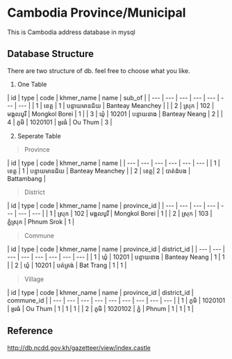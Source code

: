 # Cambodia Province/Municipal
This is Cambodia address database in mysql

## Database Structure
There are two structure of db. feel free to choose what you like.
1. One Table 

| id | type | code | khmer_name | name | sub_of |
| --- | --- | --- |  --- |  --- |  --- |  --- |
| 1 | ខេត្ត​ | 1 |  បន្ទាយមានជ័យ |  Banteay Meanchey |  |
| 2 | ស្រុក | 102 |  មង្គលបូរី |  Mongkol Borei | 1 |
| 3 | ឃុំ | 10201 |  បន្ទាយនាង |  Banteay Neang | 2 |
| 4 | ភូមិ | 1020101 |  អូរធំ |  Ou Thum | 3 |

2. Seperate Table
> Province

| id | type | code | khmer_name | name |
| --- | --- | --- |  --- |  --- |  --- |
| 1 | ខេត្ត​ | 1 |  បន្ទាយមានជ័យ |  Banteay Meanchey |
| 2 | ខេត្ត​ | 2 |  បាត់ដំបង |  Battambang |

> District

| id | type | code | khmer_name | name | province_id |
| --- | --- | --- |  --- |  --- |  --- |  --- |
| 1 | ស្រុក | 102 |  មង្គលបូរី |  Mongkol Borei | 1 |
| 2 | ស្រុក | 103 |  ភ្នំស្រុក |  Phnum Srok | 1 |

> Commune

| id | type | code | khmer_name | name | province_id | district_id |
| --- | --- | --- |  --- |  --- |  --- |  --- |  --- |
| 1 | ឃុំ | 10201 |  បន្ទាយនាង |  Banteay Neang | 1 | 1 |
| 2 | ឃុំ | 10201 |  បត់ត្រង់ |  Bat Trang | 1 | 1 |

> Village

| id | type | code | khmer_name | name | province_id | district_id | commune_id |
| --- | --- | --- |  --- |  --- |  --- |  --- |  --- |  --- |
| 1 | ភូមិ | 1020101 |  អូរធំ |  Ou Thum | 1 | 1 | 1 |
| 2 | ភូមិ | 1020102 |  ភ្នំ |  Phnum | 1 | 1 | 1 |




## Reference

http://db.ncdd.gov.kh/gazetteer/view/index.castle